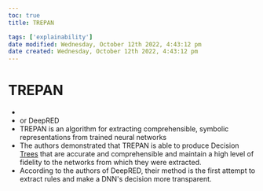 ```yaml
---
toc: true
title: TREPAN

tags: ['explainability']
date modified: Wednesday, October 12th 2022, 4:43:12 pm
date created: Wednesday, October 12th 2022, 4:43:12 pm
---
```


# TREPAN

- 
- or DeepRED
- TREPAN is an algorithm for extracting comprehensible, symbolic representations from trained neural networks
- The authors demonstrated that TREPAN is able to produce Decision [Trees](Trees.md) that are accurate and comprehensible and maintain a high level of fidelity to the networks from which they were extracted.
- According to the authors of DeepRED, their method is the first attempt to extract rules and make a DNN's decision more transparent.



